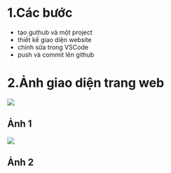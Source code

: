# 1.Các bước

- tạo guthub và một project
- thiết kế giao diện website
- chỉnh sửa trong VSCode
- push và commit lên github

# 2.Ảnh giao diện trang web 

<img src="https://www.upsieutoc.com/images/2020/12/11/anh-183abdf267cb04845.png">

## Ảnh 1

<img src="https://www.upsieutoc.com/images/2020/12/11/anh-25cb07d362d920a1f.png">

## Ảnh 2

